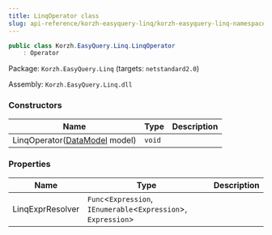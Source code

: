 ```yaml
---
title: LinqOperator class
slug: api-reference/korzh-easyquery-linq/korzh-easyquery-linq-namespace/linqoperator-class
---
```


```csharp
public class Korzh.EasyQuery.Linq.LinqOperator
    : Operator

```
Package: `Korzh.EasyQuery.Linq` (targets: `netstandard2.0`)

Assembly: `Korzh.EasyQuery.Linq.dll`

### Constructors

| Name | Type | Description | 
| --- | --- | --- | 
| LinqOperator([DataModel](//easyquery/docs/api-reference/korzh-easyquery/korzh-easyquery-namespace/datamodel-class) model) | `void` |  | 


### Properties

| Name | Type | Description | 
| --- | --- | --- | 
| LinqExprResolver | `Func`&lt;`Expression`, `IEnumerable`&lt;`Expression`&gt;, `Expression`&gt; |  |